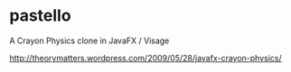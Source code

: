 pastello
========

A Crayon Physics clone in JavaFX / Visage

http://theorymatters.wordpress.com/2009/05/28/javafx-crayon-physics/

